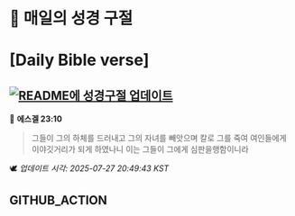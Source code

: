 # 🙏 매일의 성경 구절
# [Daily Bible verse]
## [![README에 성경구절 업데이트](https://github.com/DONGSUKA/first_test/actions/workflows/update-readme-bible.yml/badge.svg)](https://github.com/DONGSUKA/first_test/actions/workflows/update-readme-bible.yml)
<!-- START_BIBLE_VERSE -->
📖 **에스겔 23:10**
> 그들이 그의 하체를 드러내고 그의 자녀를 빼앗으며 칼로 그를 죽여 여인들에게 이야깃거리가 되게 하였나니 이는 그들이 그에게 심판을행함이니라

🕊️ _업데이트 시각: 2025-07-27 20:49:43 KST_
  <!-- END_BIBLE_VERSE -->
## GITHUB_ACTION
